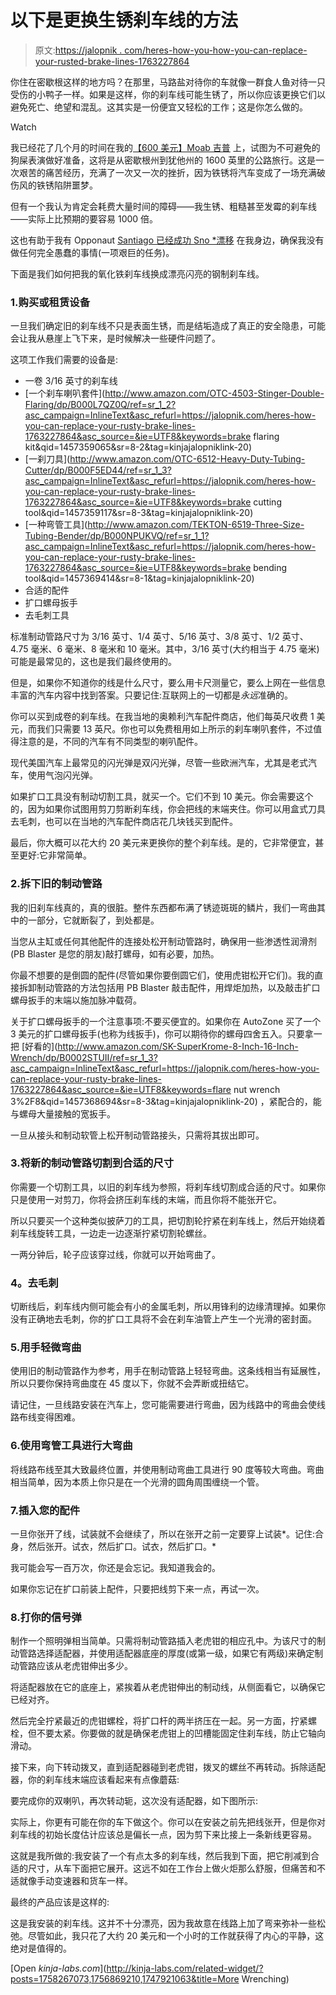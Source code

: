 # 以下是更换生锈刹车线的方法

> 原文:[https://jalopnik . com/heres-how-you-how-you-can-replace-your-rusted-brake-lines-1763227864](https://jalopnik.com/heres-how-you-can-replace-your-rusty-brake-lines-1763227864)

你住在密歇根这样的地方吗？在那里，马路盐对待你的车就像一群食人鱼对待一只受伤的小鸭子一样。如果是这样，你的刹车线可能生锈了，所以你应该更换它们以避免死亡、绝望和混乱。这其实是一份便宜又轻松的工作；这是你怎么做的。

Watch

我已经花了几个月的时间在我的[【600 美元】Moab 吉普](https://jalopnik.com/ive-only-got-a-month-before-moab-and-my-jeep-is-still-i-1758267073) 上，试图为不可避免的狗屎表演做好准备，这将是从密歇根州到犹他州的 1600 英里的公路旅行。这是一次艰苦的痛苦经历，充满了一次又一次的挫折，因为铁锈将汽车变成了一场充满破伤风的铁锈陷阱噩梦。

但有一个我认为肯定会耗费大量时间的障碍——我生锈、粗糙甚至发霉的刹车线——实际上比预期的要容易 1000 倍。

这也有助于我有 Opponaut [Santiago 已经成功 Sno *漂移](https://kinja.com/sdiglesias) 在我身边，确保我没有做任何完全愚蠢的事情(一项艰巨的任务)。

下面是我们如何把我的氧化铁刹车线换成漂亮闪亮的钢制刹车线。

### 1.购买或租赁设备

一旦我们确定旧的刹车线不只是表面生锈，而是结垢造成了真正的安全隐患，可能会让我从悬崖上飞下来，是时候解决一些硬件问题了。

这项工作我们需要的设备是:

*   一卷 3/16 英寸的刹车线
*   [一个刹车喇叭套件](http://www.amazon.com/OTC-4503-Stinger-Double-Flaring/dp/B000L7QZ0Q/ref=sr_1_2?asc_campaign=InlineText&asc_refurl=https://jalopnik.com/heres-how-you-can-replace-your-rusty-brake-lines-1763227864&asc_source=&ie=UTF8&keywords=brake flaring kit&qid=1457359065&sr=8-2&tag=kinjajalopniklink-20)
*   [一刹刀具](http://www.amazon.com/OTC-6512-Heavy-Duty-Tubing-Cutter/dp/B000F5ED44/ref=sr_1_3?asc_campaign=InlineText&asc_refurl=https://jalopnik.com/heres-how-you-can-replace-your-rusty-brake-lines-1763227864&asc_source=&ie=UTF8&keywords=brake cutting tool&qid=1457359117&sr=8-3&tag=kinjajalopniklink-20)
*   [一种弯管工具](http://www.amazon.com/TEKTON-6519-Three-Size-Tubing-Bender/dp/B000NPUKVQ/ref=sr_1_1?asc_campaign=InlineText&asc_refurl=https://jalopnik.com/heres-how-you-can-replace-your-rusty-brake-lines-1763227864&asc_source=&ie=UTF8&keywords=brake bending tool&qid=1457369414&sr=8-1&tag=kinjajalopniklink-20)
*   合适的配件
*   扩口螺母扳手
*   去毛刺工具

标准制动管路尺寸为 3/16 英寸、1/4 英寸、5/16 英寸、3/8 英寸、1/2 英寸、4.75 毫米、6 毫米、8 毫米和 10 毫米。其中，3/16 英寸(大约相当于 4.75 毫米)可能是最常见的，这也是我们最终使用的。

但是，如果你不知道你的线是什么尺寸，要么用卡尺测量它，要么上网在一些信息丰富的汽车内容中找到答案。只要记住:互联网上的一切都是*永远*准确的。

你可以买到成卷的刹车线。在我当地的奥赖利汽车配件商店，他们每英尺收费 1 美元，而我们只需要 13 英尺。你也可以免费租用如上所示的刹车喇叭套件，不过值得注意的是，不同的汽车有不同类型的喇叭配件。

现代美国汽车上最常见的闪光弹是双闪光弹，尽管一些欧洲汽车，尤其是老式汽车，使用气泡闪光弹。

如果扩口工具没有制动切割工具，就买一个。它们不到 10 美元。你会需要这个的，因为如果你试图用剪刀剪断刹车线，你会把线的末端夹住。你可以用盒式刀具去毛刺，也可以在当地的汽车配件商店花几块钱买到配件。

最后，你大概可以花大约 20 美元来更换你的整个刹车线。是的，它非常便宜，甚至更好:它非常简单。

### 2.拆下旧的制动管路

我的旧刹车线真的，真的很脏。整件东西都布满了锈迹斑斑的鳞片，我们一弯曲其中的一部分，它就断裂了，到处都是。

当您从主缸或任何其他配件的连接处松开制动管路时，确保用一些渗透性润滑剂(PB Blaster 是您的朋友)敲打螺母，如有必要，加热。

你最不想要的是倒圆的配件(尽管如果你要倒圆它们，使用虎钳松开它们)。我的直接拆卸制动管路的方法包括用 PB Blaster 敲击配件，用焊炬加热，以及敲击扩口螺母扳手的末端以施加脉冲载荷。

关于扩口螺母扳手的一个注意事项:不要买便宜的。如果你在 AutoZone 买了一个 3 美元的扩口螺母扳手(也称为线扳手)，你可以期待你的螺母四舍五入。只要拿一把 [好看的](http://www.amazon.com/SK-SuperKrome-8-Inch-16-Inch-Wrench/dp/B0002STUII/ref=sr_1_3?asc_campaign=InlineText&asc_refurl=https://jalopnik.com/heres-how-you-can-replace-your-rusty-brake-lines-1763227864&asc_source=&ie=UTF8&keywords=flare nut wrench 3%2F8&qid=1457368694&sr=8-3&tag=kinjajalopniklink-20) ，紧配合的，能与螺母大量接触的宽扳手。

一旦从接头和制动软管上松开制动管路接头，只需将其拔出即可。

### 3.将新的制动管路切割到合适的尺寸

你需要一个切割工具，以旧的刹车线为参照，将刹车线切割成合适的尺寸。如果你只是使用一对剪刀，你将会挤压刹车线的末端，而且你将不能张开它。

所以只要买一个这种类似披萨刀的工具，把切割轮拧紧在刹车线上，然后开始绕着刹车线旋转工具，一边走一边逐渐拧紧切割轮螺丝。

一两分钟后，轮子应该穿过线，你就可以开始弯曲了。

### **4。去毛刺**

切断线后，刹车线内侧可能会有小的金属毛刺，所以用锋利的边缘清理掉。如果你没有正确地去毛刺，你的扩口工具将不会在刹车油管上产生一个光滑的密封面。

### 5.用手轻微弯曲

使用旧的制动管路作为参考，用手在制动管路上轻轻弯曲。这条线相当有延展性，所以只要你保持弯曲度在 45 度以下，你就不会弄断或扭结它。

请记住，一旦线路安装在汽车上，您可能需要进行弯曲，因为线路中的弯曲会使线路布线变得困难。

### 6.使用弯管工具进行大弯曲

将线路布线至其大致最终位置，并使用制动弯曲工具进行 90 度等较大弯曲。弯曲相当简单，因为本质上你只是在一个光滑的圆角周围缠绕一个管。

### 7.插入您的配件

一旦你张开了线，试装就不会继续了，所以在张开之前一定要穿上试装*。记住:合身，然后张开。试衣，然后扩口。试衣，然后扩口。*

我可能会写一百万次，你还是会忘记。我知道我会的。

如果你忘记在扩口前装上配件，只要把线剪下来一点，再试一次。

### 8.打你的信号弹

制作一个照明弹相当简单。只需将制动管路插入老虎钳的相应孔中。为该尺寸的制动管路选择适配器，并使用适配器底座的厚度(或第一级，如果它有两级)来确定制动管路应该从老虎钳伸出多少。

将适配器放在它的底座上，紧挨着从老虎钳伸出的制动线，从侧面看它，以确保它已经对齐。

然后完全拧紧最近的虎钳螺栓，将扩口杆的两半挤压在一起。另一方面，拧紧螺栓，但不要太紧。你要做的就是确保老虎钳上的凹槽能固定住刹车线，防止它轴向滑动。

接下来，向下转动拨叉，直到适配器碰到老虎钳，拨叉的螺丝不再转动。拆除适配器，你的刹车线末端应该看起来有点像蘑菇:

要完成你的双喇叭，再次转动轭，这次没有适配器，如下图所示:

实际上，你更有可能在你的车下做这个。你可以在安装之前先把线张开，但是你对刹车线的初始长度估计应该总是偏长一点，因为剪下来比接上一条新线更容易。

这就是我所做的:我安装了一个有点太多的刹车线，然后我到下面，把它削减到合适的尺寸，从车下面把它展开。这远不如在工作台上做火炬那么舒服，但痛苦和不适就像手动变速器和货车一样。

最终的产品应该是这样的:

这是我安装的刹车线。这并不十分漂亮，因为我故意在线路上加了弯来弥补一些松弛。尽管如此，我只花了大约 20 美元和一个小时的工作就获得了内心的平静，这绝对是值得的。

[Open *kinja-labs.com*](http://kinja-labs.com/related-widget/?posts=1758267073,1756869210,1747921063&title=More Wrenching)